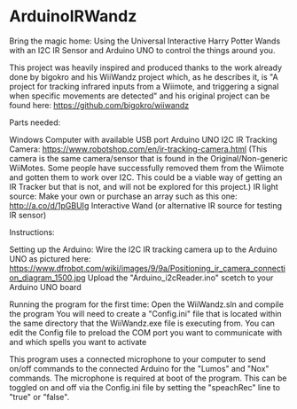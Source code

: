 # ArduinoIRWandz
Bring the magic home: Using the Universal Interactive Harry Potter Wands with an I2C IR Sensor and Arduino UNO to control the things around you. 

This project was heavily inspired and produced thanks to the work already done by bigokro and his WiiWandz project which, as he describes 
it, is "A project for tracking infrared inputs from a Wiimote, and triggering a signal when specific movements are detected" and his 
original project can be found here: https://github.com/bigokro/wiiwandz

Parts needed:

Windows Computer with available USB port
Arduino UNO
I2C IR Tracking Camera: https://www.robotshop.com/en/ir-tracking-camera.html 
   (This camera is the same camera/sensor that is found in the Original/Non-generic WiiMotes. Some people have successfully removed them 
   from the Wiimote and gotten them to work over I2C. This could be a viable way of getting an IR Tracker but that is not, and will 
   not be explored for this project.)
IR light source: Make your own or purchase an array such as this one: http://a.co/d/1pGBUIg
Interactive Wand (or alternative IR source for testing IR sensor)

Instructions:

Setting up the Arduino:
Wire the I2C IR tracking camera up to the Arduino UNO as pictured here: 
https://www.dfrobot.com/wiki/images/9/9a/Positioning_ir_camera_connection_diagram_1500.jpg
Upload the "Arduino_i2cReader.ino" scetch to your Arduino UNO board

Running the program for the first time:
Open the WiiWandz.sln and compile the program
You will need to create a "Config.ini" file that is located within the same directory that the WiiWandz.exe file is executing from. You 
can edit the Config file to preload the COM port you want to communicate with and which spells you want to activate
    
This program uses a connected microphone to your computer to send on/off commands to the connected Arduino for the "Lumos" and "Nox"
commands. The microphone is required at boot of the program. This can be toggled on and off via the Config.ini file by setting the
"speachRec" line to "true" or "false".
 
